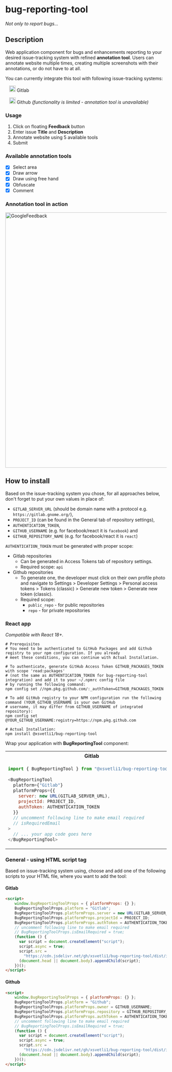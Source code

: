 # bug-reporting-tool

_Not only to report bugs..._

## Description

Web application component for bugs and enhancements reporting to your desired issue-tracking system with refined **annotation tool**.
Users can annotate website multiple times, creating multiple screenshots with their annotations, or do not have to at all.

You can currently integrate this tool with following issue-tracking systems:

&nbsp;&nbsp;&nbsp;<a href="https://gitlab.com/"><img src="https://cdn-icons-png.flaticon.com/512/5968/5968853.png" width="20px" height="20px"></a>
 Gitlab
 
&nbsp;&nbsp;&nbsp;<a href="https://github.com/"><img src="https://github.com/favicon.ico" width="20px" height="20px"></a>
Github _(functionality is limited - annotation tool is unavailable)_

### Usage
1. Click on floating **Feedback** button
1. Enter issue **Title** and **Description**
2. Annotate website using 5 available tools
3. Submit

### Available annotation tools
- [x] Select area
- [x] Draw arrow
- [x] Draw using free hand
- [x] Obfuscate
- [x] Comment

### Annotation tool in action
<img width="797" alt="GoogleFeedback" src="https://github.com/xsvetli1/bug-reporting-tool/assets/67949682/5e846c15-9e99-48a0-bceb-61e0f77a45ff">

## How to install

Based on the issue-tracking system you chose, for all approaches below, don't forget to put your own values in place of:
- `GITLAB_SERVER_URL` (should be domain name with a protocol e.g. `https://gitlab.gnome.org/`),
- `PROJECT_ID` (can be found in the General tab of repository settings),
- `AUTHENTICATION_TOKEN`,
- `GITHUB_USERNAME` (e.g. for facebook/react it is `facebook`) and
- `GITHUB_REPOSITORY_NAME` (e.g. for facebook/react it is `react`)

`AUTHENTICATION_TOKEN` must be generated with proper scope:
- Gitlab repositories
  - Can be generated in Access Tokens tab of repository settings.
  - Required scope: `api`
- Github repositories
  - To generate one, the developer must click on their own profile photo and navigate to Settings
        > Developer Settings > Personal access tokens > Tokens (classic) > Generate new token
        > Generate new token (classic).
  - Required scope:
    - `public_repo` - for public repositories
    - `repo` - for private repositories

### React app
_Compatible with React 18+._
```shell
# Prerequisites
# You need to be authenticated to GitHub Packages and add Github registry to your npm configuration. If you already
# meet these conditions, you can continue with Actual Installation.

# To authenticate, generate GitHub Access Token GITHUB_PACKAGES_TOKEN with scope 'read:packages'
# (not the same as AUTHENTICATION_TOKEN for bug-reporting-tool integration) and add it to your ~/.npmrc config file
# by running the following command:
npm config set //npm.pkg.github.com/:_authToken=GITHUB_PACKAGES_TOKEN

# To add GitHub registry to your NPM configuration run the following command (YOUR_GITHUB_USERNAME is your own GitHub
# username, it may differ from GITHUB_USERNAME of integrated repository):
npm config set @YOUR_GITHUB_USERNAME:registry=https://npm.pkg.github.com

# Actual Installation:
npm install @xsvetli1/bug-reporting-tool
```
Wrap your application with **BugReportingTool** component:
<table>
<tr>
<th> Gitlab </th>
<th> Github </th>
</tr>
<tr>
<td>

```javascript
import { BugReportingTool } from "@xsvetli1/bug-reporting-tool";
 
<BugReportingTool
  platform={"Gitlab"}
  platformProps={{
    server: new URL(GITLAB_SERVER_URL),
    projectId: PROJECT_ID,
    authToken: AUTHENTICATION_TOKEN
  }}
  // uncomment following line to make email required
  // isRequiredEmail
>
  // ... your app code goes here
</BugReportingTool>
```

</td>
<td>

```javascript
import { BugReportingTool } from "@xsvetli1/bug-reporting-tool";
 
<BugReportingTool
  platform={"Github"}
  platformProps={{
    owner: GITHUB_USERNAME,
    repository: GITHUB_REPOSITORY_NAME,
    authToken: AUTHENTICATION_TOKEN,
  }}
  // uncomment following line to make email required
  // isRequiredEmail
>
  // ... your app code goes here
</BugReportingTool>
```

</td>
</tr>
</table>

### General - using HTML script tag
Based on issue-tracking system using, choose and add one of the following scripts to your HTML file, where you want to add the tool:

#### Gitlab
```html
<script>
    window.BugReportingToolProps = { platformProps: {} };
    BugReportingToolProps.platform = "Gitlab";
    BugReportingToolProps.platformProps.server = new URL(GITLAB_SERVER_URL);
    BugReportingToolProps.platformProps.projectId = PROJECT_ID;
    BugReportingToolProps.platformProps.authToken = AUTHENTICATION_TOKEN;
    // uncomment following line to make email required
    // BugReportingToolProps.isEmailRequired = true;
    (function () {
      var script = document.createElement("script");
      script.async = true;
      script.src =
        "https://cdn.jsdelivr.net/gh/xsvetli1/bug-reporting-tool/dist/iife/index.js";
      (document.head || document.body).appendChild(script);
    })();
</script>
```

#### Github
```html
<script>
    window.BugReportingToolProps = { platformProps: {} };
    BugReportingToolProps.platform = "Github";
    BugReportingToolProps.platformProps.owner = GITHUB_USERNAME;
    BugReportingToolProps.platformProps.repository = GITHUB_REPOSITORY_NAME;
    BugReportingToolProps.platformProps.authToken = AUTHENTICATION_TOKEN;
    // uncomment following line to make email required
    // BugReportingToolProps.isEmailRequired = true;
    (function () {
      var script = document.createElement("script");
      script.async = true;
      script.src =
        "https://cdn.jsdelivr.net/gh/xsvetli1/bug-reporting-tool/dist/iife/index.js";
      (document.head || document.body).appendChild(script);
    })();
</script>
```
